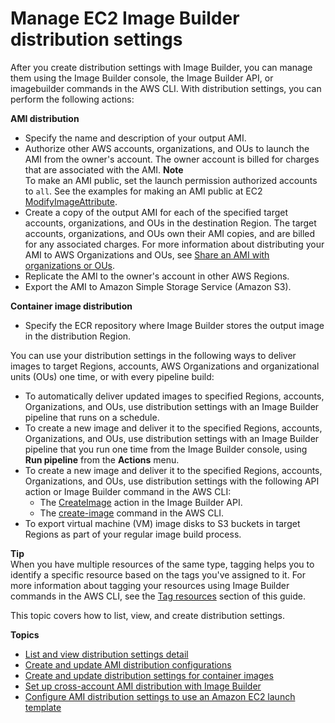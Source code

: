 # Manage EC2 Image Builder distribution settings<a name="manage-distribution-settings"></a>

After you create distribution settings with Image Builder, you can manage them using the Image Builder console, the Image Builder API, or imagebuilder commands in the AWS CLI\. With distribution settings, you can perform the following actions:

**AMI distribution**
+ Specify the name and description of your output AMI\.
+ Authorize other AWS accounts, organizations, and OUs to launch the AMI from the owner's account\. The owner account is billed for charges that are associated with the AMI\.
**Note**  
To make an AMI public, set the launch permission authorized accounts to `all`\. See the examples for making an AMI public at EC2 [ModifyImageAttribute](https://docs.aws.amazon.com/imagebuilder/latest/APIReference/API_ModifyImageAttribute.html)\.
+ Create a copy of the output AMI for each of the specified target accounts, organizations, and OUs in the destination Region\. The target accounts, organizations, and OUs own their AMI copies, and are billed for any associated charges\. For more information about distributing your AMI to AWS Organizations and OUs, see [Share an AMI with organizations or OUs](https://docs.aws.amazon.com/AWSEC2/latest/UserGuide/share-amis-with-organizations-and-OUs.html)\.
+ Replicate the AMI to the owner's account in other AWS Regions\.
+ Export the AMI to Amazon Simple Storage Service \(Amazon S3\)\.

**Container image distribution**
+ Specify the ECR repository where Image Builder stores the output image in the distribution Region\.

You can use your distribution settings in the following ways to deliver images to target Regions, accounts, AWS Organizations and organizational units \(OUs\) one time, or with every pipeline build:
+ To automatically deliver updated images to specified Regions, accounts, Organizations, and OUs, use distribution settings with an Image Builder pipeline that runs on a schedule\.
+ To create a new image and deliver it to the specified Regions, accounts, Organizations, and OUs, use distribution settings with an Image Builder pipeline that you run one time from the Image Builder console, using **Run pipeline** from the **Actions** menu\.
+ To create a new image and deliver it to the specified Regions, accounts, Organizations, and OUs, use distribution settings with the following API action or Image Builder command in the AWS CLI:
  + The [CreateImage](https://docs.aws.amazon.com/imagebuilder/latest/APIReference/API_CreateImage.html) action in the Image Builder API\.
  + The [create\-image](https://docs.aws.amazon.com/cli/latest/reference/imagebuilder/create-image.html) command in the AWS CLI\.
+ To export virtual machine \(VM\) image disks to S3 buckets in target Regions as part of your regular image build process\.

**Tip**  
When you have multiple resources of the same type, tagging helps you to identify a specific resource based on the tags you've assigned to it\. For more information about tagging your resources using Image Builder commands in the AWS CLI, see the [Tag resources](tag-resources.md) section of this guide\.

This topic covers how to list, view, and create distribution settings\.

**Topics**
+ [List and view distribution settings detail](distribution-settings-detail.md)
+ [Create and update AMI distribution configurations](cr-upd-ami-distribution-settings.md)
+ [Create and update distribution settings for container images](cr-upd-container-distribution-settings.md)
+ [Set up cross\-account AMI distribution with Image Builder](cross-account-dist.md)
+ [Configure AMI distribution settings to use an Amazon EC2 launch template](dist-using-launch-template.md)